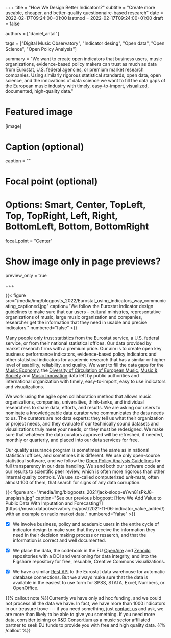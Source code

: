 +++
title = "How We Design Better Indicators?"
subtitle = "Create more useable, cheaper, and better-quality questionnaire-based research"
date = 2022-02-17T09:24:00+01:00
lastmod = 2022-02-17T09:24:00+01:00
draft = false

authors = ["daniel_antal"]

tags = ["Digital Music Observatory", "Indicator desing", "Open data", "Open Science", "Open Policy Analysis"]

summary = "We want to create open indicators that business users, music organizations, evidence-based policy makers can trust as much as data from Eurostat, U.S. federal agencies, or premium market research companies. Using similarly rigorous statistical standards, open data, open science, and the innovations of data science we want to fill the data gaps of the European music industry with timely, easy-to-import, visualized, documented, high-quality data."

# Featured image
[image]
  # Caption (optional)
  caption = ""

  # Focal point (optional)
  # Options: Smart, Center, TopLeft, Top, TopRight, Left, Right, BottomLeft, Bottom, BottomRight
  focal_point = "Center"

  # Show image only in page previews?
  preview_only = true

+++
<td style="text-align: center;">{{< figure src="/media/img/blogposts_2022/Eurostat_using_indicators_way_communicating_captioned.jpg" caption="We follow the Eurostat indicator design guidelines to make sure that our users – cultural ministries, representative organizations of music, large music organization and companies, researcher get the information that they need in usable and precise indicators." numbered="false" >}}</td>

Many people only trust statistics from the Eurostat service, a U.S. federal service, or from their national statistical offices. Our data provided by market research firms with a premium price.  Our aim is to create open key business performance indicators, evidence-based policy indicators and other statistical indicators for academic research that has a similar or higher level of usability, reliability, and quality. We want to fill the data gaps for the [Music Economy](https://music.dataobservatory.eu/pillars/music-economy/), the [Diversity of Circulation of European Music](https://music.dataobservatory.eu/pillars/diversity-circulation/), [Music & Society](https://music.dataobservatory.eu/pillars/music-and-society/) and [Music Innovation](https://music.dataobservatory.eu/pillars/innovation/) data left by public authorities and international organization with timely, easy-to-import, easy to use indicators and visualizations.

We work using the agile open collaboration method that allows music organizations, companies, universities, think-tanks, and individual researchers to share data, efforts, and results.  We are asking our users to nominate a knowledgeable [data curator](https://music.dataobservatory.eu/#contributors) who communicates the data needs to us. The curators are not data experts: they tell us what their organization or project needs, and they evaluate if our technically sound datasets and visualizations truly meet your needs, or they must be redesigned. We make sure that whatever the data curators approved will be refreshed, if needed, monthly or quarterly, and placed into our data services for free. 

Our quality assurance program is sometimes the same as in national statistical offices, and sometimes it is different.  We use only open-source statistical software, and we follow the [Open Policy Analysis Guidelines](https://music.dataobservatory.eu/pillars/opa/) for full transparency in our data handling.  We send both our software code and our results to scientific peer review, which is often more rigorous than other internal quality controls.  We use so-called computerized *unit-tests*, often almost 100 of them, that search for signs of any data corruption.

<td style="text-align: center;">{{< figure src="/media/img/blogposts_2021/jack-sloop-eYwn81sPkJ8-unsplash.jpg" caption="See our previous blogpost: [How We Add Value to Public Data With Imputation and Forecasting?](https://music.dataobservatory.eu/post/2021-11-06-indicator_value_added/) with an example on radio market data." numbered="false" >}}</td>

-	[x]  We involve business, policy and academic users in the entire cycle of indicator design to make sure that they receive the information they need in their decision making process or resaerch, and that the information is correct and well documented.

-	[x] We place the data, the codebook in the EU [OpenAire](https://explore.openaire.eu/search/dataset?pid=10.5281%2Fzenodo.5917742) and [Zenodo](https://zenodo.org/communities/music_observatory?page=1&size=20) repositories with a DOI and versioning for data integrity, and into the Figshare repository for free, resuable, Creative Commons visualizations.

-	[x] We have a similar [Rest API](https://api.music.dataobservatory.eu/) to the Eurostat data warehouse for automatic database connections.  But we always make sure that the data is available in the easiest to use form for SPSS, STATA, Excel, Numbers, or OpenOffice.

{{% callout note %}}Currently we have only ad hoc funding, and we could not process all the data we have. In fact, we have more than 1000 indicators in our treasure trove --- if you need something, just [contact us]((https://reprex.nl/#contact)) and ask, we are more than likely to be able to give you something. If you need more data, consider joining or [R&D Consortium](https://rpubs.com/antaldaniel/hu_risk_assessment) as a music sector affiliated partner to seek EU funds to provide you with free and high quality data.
{{% /callout %}}

